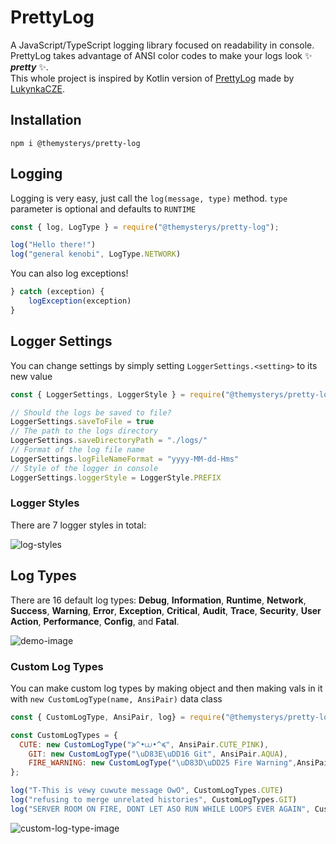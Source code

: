 # PrettyLog

A JavaScript/TypeScript logging library focused on readability in console.
PrettyLog takes advantage of ANSI color codes to make your logs look ✨ ***pretty*** ✨.  
This whole project is inspired by Kotlin version of [PrettyLog](https://github.com/LukynkaCZE/PrettyLog) made by [LukynkaCZE](https://github.com/LukynkaCZE/).

## Installation
```
npm i @themysterys/pretty-log
```

## Logging
Logging is very easy, just call the `log(message, type)` method. `type` parameter is optional and defaults to `RUNTIME`
```js
const { log, LogType } = require("@themysterys/pretty-log");

log("Hello there!")
log("general kenobi", LogType.NETWORK)
```

You can also log exceptions!
```js
} catch (exception) {
    logException(exception)
}
```

## Logger Settings
You can change settings by simply setting `LoggerSettings.<setting>` to its new value
```js
const { LoggerSettings, LoggerStyle } = require("@themysterys/pretty-log");

// Should the logs be saved to file?
LoggerSettings.saveToFile = true
// The path to the logs directory
LoggerSettings.saveDirectoryPath = "./logs/"
// Format of the log file name
LoggerSettings.logFileNameFormat = "yyyy-MM-dd-Hms"
// Style of the logger in console
LoggerSettings.loggerStyle = LoggerStyle.PREFIX
```

### Logger Styles
There are 7 logger styles in total:

![log-styles](https://cdn.themysterys.com/img/pATpWUXsCt)

## Log Types
There are 16 default log types: **Debug**, **Information**, **Runtime**, **Network**, **Success**, **Warning**, **Error**, **Exception**, **Critical**, **Audit**, **Trace**, **Security**, **User Action**, **Performance**, **Config**, and **Fatal**.

![demo-image](https://cdn.themysterys.com/img/hoapQdDmBX)

### Custom Log Types
You can make custom log types by making object and then making vals in it with `new CustomLogType(name, AnsiPair)` data class

```js
const { CustomLogType, AnsiPair, log} = require("@themysterys/pretty-log");

const CustomLogTypes = {
  CUTE: new CustomLogType("≽^•⩊•^≼", AnsiPair.CUTE_PINK),
	GIT: new CustomLogType("\uD83E\uDD16 Git", AnsiPair.AQUA),
	FIRE_WARNING: new CustomLogType("\uD83D\uDD25 Fire Warning",AnsiPair.ORANGE),
};

log("T-This is vewy cuwute message OwO", CustomLogTypes.CUTE)
log("refusing to merge unrelated histories", CustomLogTypes.GIT)
log("SERVER ROOM ON FIRE, DONT LET ASO RUN WHILE LOOPS EVER AGAIN", CustomLogTypes.FIRE_WARNING)
```
![custom-log-type-image](https://cdn.themysterys.com/img/bjKxXdRfFm)
